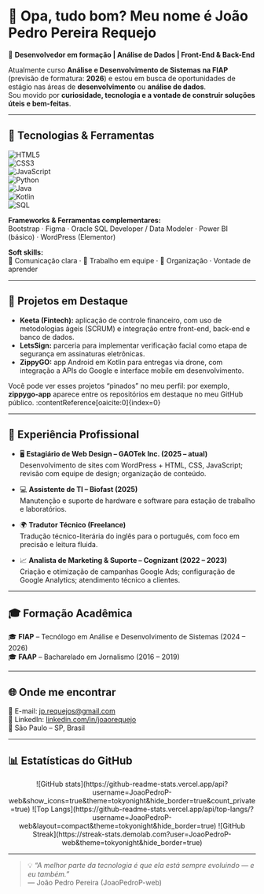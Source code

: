 # 👋 Opa, tudo bom? Meu nome é João Pedro Pereira Requejo

🎯 **Desenvolvedor em formação | Análise de Dados | Front-End & Back-End**

Atualmente curso **Análise e Desenvolvimento de Sistemas na FIAP** (previsão de formatura: **2026**) e estou em busca de oportunidades de estágio nas áreas de **desenvolvimento** ou **análise de dados**.  
Sou movido por **curiosidade, tecnologia e a vontade de construir soluções úteis e bem-feitas**.

---

## 🧠 Tecnologias & Ferramentas  

![HTML5](https://img.shields.io/badge/HTML5-E34F26?style=for-the-badge&logo=html5&logoColor=white)  
![CSS3](https://img.shields.io/badge/CSS3-1572B6?style=for-the-badge&logo=css3&logoColor=white)  
![JavaScript](https://img.shields.io/badge/JavaScript-F7DF1E?style=for-the-badge&logo=javascript&logoColor=black)  
![Python](https://img.shields.io/badge/Python-3776AB?style=for-the-badge&logo=python&logoColor=white)  
![Java](https://img.shields.io/badge/Java-ED8B00?style=for-the-badge&logo=openjdk&logoColor=white)  
![Kotlin](https://img.shields.io/badge/Kotlin-7F52FF?style=for-the-badge&logo=kotlin&logoColor=white)  
![SQL](https://img.shields.io/badge/SQL-336791?style=for-the-badge&logo=postgresql&logoColor=white)

**Frameworks & Ferramentas complementares:**  
Bootstrap · Figma · Oracle SQL Developer / Data Modeler · Power BI (básico) · WordPress (Elementor)  

**Soft skills:**  
💬 Comunicação clara · 🤝 Trabalho em equipe · 🧠 Organização · Vontade de aprender  

---

## 🚀 Projetos em Destaque  

- **Keeta (Fintech):** aplicação de controle financeiro, com uso de metodologias ágeis (SCRUM) e integração entre front-end, back-end e banco de dados.  
- **LetsSign:** parceria para implementar verificação facial como etapa de segurança em assinaturas eletrônicas.  
- **ZippyGO:** app Android em Kotlin para entregas via drone, com integração a APIs do Google e interface mobile em desenvolvimento.  

Você pode ver esses projetos “pinados” no meu perfil: por exemplo, **zippygo-app** aparece entre os repositórios em destaque no meu GitHub público. :contentReference[oaicite:0]{index=0}

---

## 💼 Experiência Profissional  

- 🖥️ **Estagiário de Web Design – GAOTek Inc. (2025 – atual)**  
  Desenvolvimento de sites com WordPress + HTML, CSS, JavaScript; revisão com equipe de design; organização de conteúdo.

- 💻 **Assistente de TI – Biofast (2025)**  
  Manutenção e suporte de hardware e software para estação de trabalho e laboratórios.

- 🌍 **Tradutor Técnico (Freelance)**  
  Tradução técnico-literária do inglês para o português, com foco em precisão e leitura fluida.

- 📈 **Analista de Marketing & Suporte – Cognizant (2022 – 2023)**  
  Criação e otimização de campanhas Google Ads; configuração de Google Analytics; atendimento técnico a clientes.

---

## 🎓 Formação Acadêmica  

🎓 **FIAP** – Tecnólogo em Análise e Desenvolvimento de Sistemas (2024 – 2026)  
🎓 **FAAP** – Bacharelado em Jornalismo (2016 – 2019)  

---

## 🌐 Onde me encontrar  

📧 E-mail: [jp.requejos@gmail.com](mailto:jp.requejos@gmail.com)  
💼 LinkedIn: [linkedin.com/in/joaorequejo](https://www.linkedin.com/in/joaorequejo/)  
📍 São Paulo – SP, Brasil  

---

## 📊 Estatísticas do GitHub  

<div align="center">  
  ![GitHub stats](https://github-readme-stats.vercel.app/api?username=JoaoPedroP-web&show_icons=true&theme=tokyonight&hide_border=true&count_private=true)  
  ![Top Langs](https://github-readme-stats.vercel.app/api/top-langs/?username=JoaoPedroP-web&layout=compact&theme=tokyonight&hide_border=true)  
  ![GitHub Streak](https://streak-stats.demolab.com?user=JoaoPedroP-web&theme=tokyonight&hide_border=true)  
</div>

---

> 💡 _“A melhor parte da tecnologia é que ela está sempre evoluindo — e eu também.”_  
> — João Pedro Pereira (JoaoPedroP-web)
